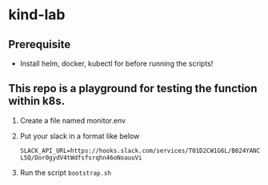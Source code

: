 # kind-lab
## Prerequisite

* Install helm, docker, kubectl for before running the scripts!


## This repo is a playground for testing the function within k8s.

1. Create a file named monitor.env
2. Put your slack in a format like below
    
    `SLACK_API_URL=https://hooks.slack.com/services/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oauuVi  `
3. Run the script `bootstrap.sh`

